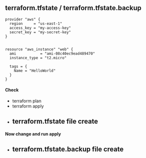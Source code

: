 ## terraform.tfstate  / terraform.tfstate.backup

```
provider "aws" {
  region     = "us-east-1"
  access_key = "my-access-key"
  secret_key = "my-secret-key"
}


resource "aws_instance" "web" {
  ami           = "ami-08c40ec9ead489470"
  instance_type = "t2.micro"

  tags = {
    Name = "HelloWorld"
  }
}
```
#### Check
- terraform plan
- terraform apply
- ## terraform.tfstate file create
#### Now change and run apply
- ## terraform.tfstate.backup file create
